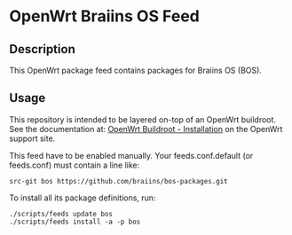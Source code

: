 # OpenWrt Braiins OS Feed

## Description

This OpenWrt package feed contains packages for Braiins OS (BOS).

## Usage

This repository is intended to be layered on-top of an OpenWrt buildroot.
See the documentation at: [OpenWrt Buildroot - Installation][1] on the OpenWrt
support site.

This feed have to be enabled manually. Your feeds.conf.default (or feeds.conf)
must contain a line like:

```
src-git bos https://github.com/braiins/bos-packages.git
```

To install all its package definitions, run:

```
./scripts/feeds update bos
./scripts/feeds install -a -p bos
```

[1]: https://openwrt.org/docs/guide-developer/build-system/install-buildsystem
